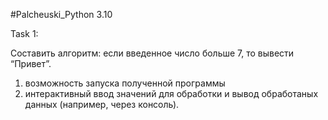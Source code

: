 #Palcheuski_Python 3.10

Task 1:

Составить алгоритм: если введенное число больше 7, то вывести “Привет”.

1) возможность запуска полученной программы
2) интерактивный ввод значений для обработки и вывод обработаных данных (например, через консоль).
